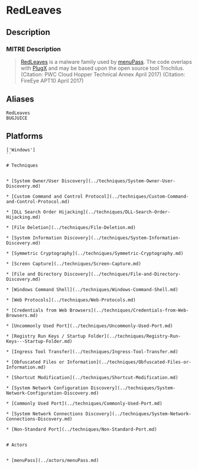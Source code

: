 
# RedLeaves

## Description

### MITRE Description

> [RedLeaves](https://attack.mitre.org/software/S0153) is a malware family used by [menuPass](https://attack.mitre.org/groups/G0045). The code overlaps with [PlugX](https://attack.mitre.org/software/S0013) and may be based upon the open source tool Trochilus. (Citation: PWC Cloud Hopper Technical Annex April 2017) (Citation: FireEye APT10 April 2017)

## Aliases

```
RedLeaves
BUGJUICE
```

## Platforms

```
['Windows']
``

# Techniques


* [System Owner/User Discovery](../techniques/System-Owner-User-Discovery.md)

* [Custom Command and Control Protocol](../techniques/Custom-Command-and-Control-Protocol.md)
    
* [DLL Search Order Hijacking](../techniques/DLL-Search-Order-Hijacking.md)
    
* [File Deletion](../techniques/File-Deletion.md)
    
* [System Information Discovery](../techniques/System-Information-Discovery.md)
    
* [Symmetric Cryptography](../techniques/Symmetric-Cryptography.md)
    
* [Screen Capture](../techniques/Screen-Capture.md)
    
* [File and Directory Discovery](../techniques/File-and-Directory-Discovery.md)
    
* [Windows Command Shell](../techniques/Windows-Command-Shell.md)
    
* [Web Protocols](../techniques/Web-Protocols.md)
    
* [Credentials from Web Browsers](../techniques/Credentials-from-Web-Browsers.md)
    
* [Uncommonly Used Port](../techniques/Uncommonly-Used-Port.md)
    
* [Registry Run Keys / Startup Folder](../techniques/Registry-Run-Keys---Startup-Folder.md)
    
* [Ingress Tool Transfer](../techniques/Ingress-Tool-Transfer.md)
    
* [Obfuscated Files or Information](../techniques/Obfuscated-Files-or-Information.md)
    
* [Shortcut Modification](../techniques/Shortcut-Modification.md)
    
* [System Network Configuration Discovery](../techniques/System-Network-Configuration-Discovery.md)
    
* [Commonly Used Port](../techniques/Commonly-Used-Port.md)
    
* [System Network Connections Discovery](../techniques/System-Network-Connections-Discovery.md)
    
* [Non-Standard Port](../techniques/Non-Standard-Port.md)
    

# Actors


* [menuPass](../actors/menuPass.md)

